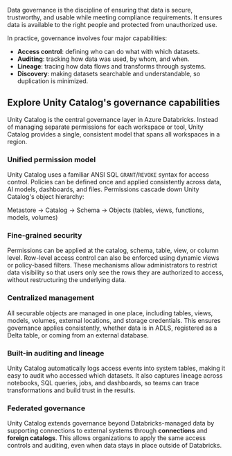 ﻿Data governance is the discipline of ensuring that data is secure, trustworthy, and usable while meeting compliance requirements. It ensures data is available to the right people and protected from unauthorized use.  

In practice, governance involves four major capabilities:

- **Access control**: defining who can do what with which datasets.  
- **Auditing**: tracking how data was used, by whom, and when.  
- **Lineage**: tracing how data flows and transforms through systems.  
- **Discovery**: making datasets searchable and understandable, so duplication is minimized.  

## Explore Unity Catalog's governance capabilities

Unity Catalog is the central governance layer in Azure Databricks. Instead of managing separate permissions for each workspace or tool, Unity Catalog provides a single, consistent model that spans all workspaces in a region.  

### Unified permission model

Unity Catalog uses a familiar ANSI SQL `GRANT`/`REVOKE` syntax for access control. Policies can be defined once and applied consistently across data, AI models, dashboards, and files. Permissions cascade down Unity Catalog's object hierarchy:

Metastore → Catalog → Schema → Objects (tables, views, functions, models, volumes)

### Fine-grained security

Permissions can be applied at the catalog, schema, table, view, or column level. Row-level access control can also be enforced using dynamic views or policy-based filters. These mechanisms allow administrators to restrict data visibility so that users only see the rows they are authorized to access, without restructuring the underlying data.

### Centralized management

All securable objects are managed in one place, including tables, views, models, volumes, external locations, and storage credentials. This ensures governance applies consistently, whether data is in ADLS, registered as a Delta table, or coming from an external database.

### Built-in auditing and lineage

Unity Catalog automatically logs access events into system tables, making it easy to audit who accessed which datasets. It also captures lineage across notebooks, SQL queries, jobs, and dashboards, so teams can trace transformations and build trust in the results.

### Federated governance

Unity Catalog extends governance beyond Databricks-managed data by supporting connections to external systems through **connections** and **foreign catalogs**. This allows organizations to apply the same access controls and auditing, even when data stays in place outside of Databricks.  
